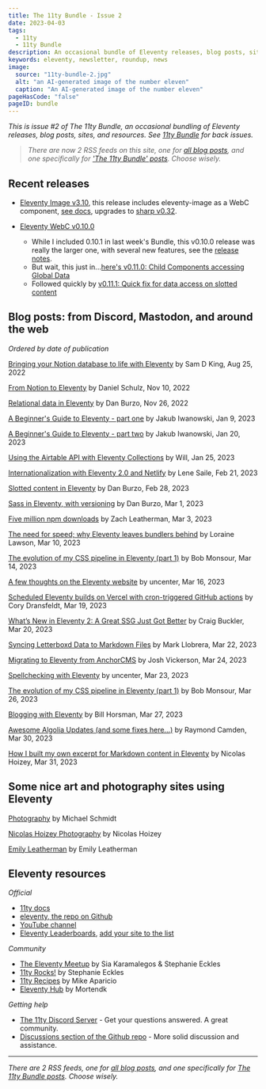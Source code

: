 ```yaml
---
title: The 11ty Bundle - Issue 2
date: 2023-04-03
tags:
  - 11ty
  - 11ty Bundle
description: An occasional bundle of Eleventy releases, blog posts, sites, and resources.
keywords: eleventy, newsletter, roundup, news
image:
  source: "11ty-bundle-2.jpg"
  alt: "an AI-generated image of the number eleven"
  caption: "An AI-generated image of the number eleven"
pageHasCode: "false"
pageID: bundle
---
```


_This is issue #2 of The 11ty Bundle, an occasional bundling of Eleventy releases, blog posts, sites, and resources. See [11ty Bundle](/tags/11ty-bundle/) for back issues._

> _There are now 2 RSS feeds on this site, one for [all blog posts](https://www.bobmonsour.com/feed.xml), and one specifically for ['The 11ty Bundle' posts](https://www.bobmonsour.com/bundlefeed.xml). Choose wisely._

## Recent releases

- [Eleventy Image v3.10](https://github.com/11ty/eleventy-img/releases/tag/v3.1.0), this release includes eleventy-image as a WebC component, [see docs](https://www.11ty.dev/docs/plugins/image/#webc), upgrades to [sharp v0.32](https://sharp.pixelplumbing.com/changelog#v032---flow).

- [Eleventy WebC v0.10.0](https://github.com/11ty/eleventy-plugin-webc/releases/tag/v0.10.0)
  - While I included 0.10.1 in last week's Bundle, this v0.10.0 release was really the larger one, with several new features, see the [release notes](https://github.com/11ty/eleventy-plugin-webc/releases/tag/v0.10.0).
  - But wait, this just in...[here's v0.11.0: Child Components accessing Global Data](https://github.com/11ty/webc/releases/tag/v0.11.0)
  - Followed quickly by [v0.11.1: Quick fix for data access on slotted content](https://github.com/11ty/webc/releases/tag/v0.11.1)

## Blog posts: from Discord, Mastodon, and around the web

_Ordered by date of publication_

[Bringing your Notion database to life with Eleventy](https://samdking.co.uk/blog/bringing-your-notion-database-to-life-with-eleventy/) by Sam D King, Aug 25, 2022

[From Notion to Eleventy](https://iamschulz.com/from-notion-to-eleventy/) by Daniel Schulz, Nov 10, 2022

[Relational data in Eleventy](https://danburzo.ro/eleventy-relational-data/) by Dan Burzo, Nov 26, 2022

[A Beginner's Guide to Eleventy - part one](https://jakubiwanowski.dev/garden/programming/eleventy-guide-part-one/) by Jakub Iwanowski, Jan 9, 2023

[A Beginner's Guide to Eleventy - part two](https://jakubiwanowski.dev/garden/programming/eleventy-guide-part-two/) by Jakub Iwanowski, Jan 20, 2023

[Using the Airtable API with Eleventy Collections](https://willdarwin.com/writing/airtable/) by Will, Jan 25, 2023

[Internationalization with Eleventy 2.0 and Netlify](https://www.lenesaile.com/en/blog/internationalization-with-eleventy-20-and-netlify/) by Lene Saile, Feb 21, 2023

[Slotted content in Eleventy](https://danburzo.ro/eleventy-slotted-content/) by Dan Burzo, Feb 28, 2023

[Sass in Eleventy, with versioning](https://danburzo.ro/eleventy-sass/) by Dan Burzo, Mar 1, 2023

[Five million npm downloads](https://www.11ty.dev/blog/five-million/) by Zach Leatherman, Mar 3, 2023

[The need for speed; why Eleventy leaves bundlers behind](https://thenewstack.io/the-need-for-speed-why-eleventy-leaves-bundlers-behind/) by Loraine Lawson, Mar 10, 2023

[The evolution of my CSS pipeline in Eleventy (part 1)](http://localhost:8081/posts/the-evolution-of-my-CSS-pipeline-in-eleventy-part-1/) by Bob Monsour, Mar 14, 2023

[A few thoughts on the Eleventy website](https://www.uncenter.org/posts/thoughts-on-eleventy/) by uncenter, Mar 16, 2023

[Scheduled Eleventy builds on Vercel with cron-triggered GitHub actions](https://coryd.dev/posts/2023/scheduled-eleventy-builds-cron-github-actions/) by Cory Dransfeldt, Mar 19, 2023

[What’s New in Eleventy 2: A Great SSG Just Got Better](https://www.sitepoint.com/eleventy-2/) by Craig Buckler, Mar 20, 2023

[Syncing Letterboxd Data to Markdown Files](https://www.markllobrera.com/posts/letterboxd-to-markdown/) by Mark Llobrera, Mar 22, 2023

[Migrating to Eleventy from AnchorCMS](https://www.joshvickerson.com/posts/migrating-to-eleventy-from-anchorcms/) by Josh Vickerson, Mar 24, 2023

[Spellchecking with Eleventy](https://www.uncenter.org/posts/spellchecking-with-eleventy/) by uncenter, Mar 23, 2023

[The evolution of my CSS pipeline in Eleventy (part 1)](http://localhost:8081/posts/the-evolution-of-my-CSS-pipeline-in-eleventy-part-1/) by Bob Monsour, Mar 26, 2023

[Blogging with Eleventy](https://logicalcobwebs.com/blog/blogging-with-eleventy/) by Bill Horsman, Mar 27, 2023

[Awesome Algolia Updates (and some fixes here...)](https://www.raymondcamden.com/2023/03/30/awesome-algolia-updates-and-some-fixes-here) by Raymond Camden, Mar 30, 2023

[How I built my own excerpt for Markdown content in Eleventy](https://nicolas-hoizey.com/articles/2023/03/31/how-i-built-my-own-excerpt-for-markdown-content-in-eleventy/) by Nicolas Hoizey, Mar 31, 2023

## Some nice art and photography sites using Eleventy

[Photography](https://www.schmidtynotes.com/images/) by Michael Schmidt

[Nicolas Hoizey Photography](https://nicolas-hoizey.photo/) by Nicolas Hoizey

[Emily Leatherman](https://emilyleatherman.com/) by Emily Leatherman

## Eleventy resources

_Official_

- [11ty docs](https://www.11ty.dev/docs/)
- [eleventy, the repo on Github](https://github.com/11ty/eleventy/)
- [YouTube channel](https://www.youtube.com/@EleventyVideo)
- [Eleventy Leaderboards](https://www.11ty.dev/speedlify/), [add your site to the list](https://github.com/11ty/11ty-community/issues/new/choose)

_Community_

- [The Eleventy Meetup](https://11tymeetup.dev/) by Sia Karamalegos & Stephanie Eckles
- [11ty Rocks!](https://11ty.rocks/) by Stephanie Eckles
- [11ty Recipes](https://11ty.recipes/) by Mike Aparicio
- [Eleventy Hub](https://11tyhub.dev/) by Mortendk

_Getting help_

- [The 11ty Discord Server](https://www.11ty.dev/blog/discord/) - Get your questions answered. A great community.
- [Discussions section of the Github repo](https://github.com/11ty/eleventy/discussions) - More solid discussion and assistance.

---

_There are 2 RSS feeds, one for [all blog posts](https://www.bobmonsour.com/feed.xml), and one specifically for [The 11ty Bundle posts](https://www.bobmonsour.com/bundlefeed.xml). Choose wisely._
